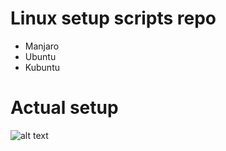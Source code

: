 # Linux setup scripts repo
* Manjaro
* Ubuntu
* Kubuntu

# Actual setup
![alt text](https://github.com/sleter/linux_stuff/blob/master/ubuntu_kde/neofetch.png)
